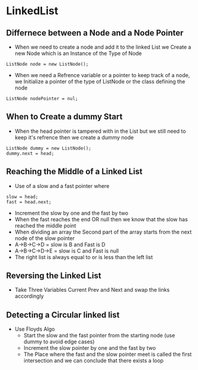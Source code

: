 # LinkedList
## Differnece between a Node and a Node Pointer 
* When we need to create a node and add it to the linked List we Create a new Node which is an Instance of the Type of Node
```
ListNode node = new ListNode();
```
* When we need a Refrence variable or a pointer to keep track of a node, we Initialize a pointer of the type of ListNode or the class defining the node 
```
ListNode nodePointer = nul;
```
## When to Create a dummy Start
* When the head pointer is tampered with in the List but we still need to keep it's refrence then we create a dummy node
```
ListNode dummy = new ListNode();
dummy.next = head;
```
## Reaching the Middle of a Linked List
* Use of a slow and a fast pointer where 
```
slow = head;
fast = head.next;
```
* Increment the slow by one and the fast by two 
* When the fast reaches the end OR null then we know that the slow has reached the middle point 
* When dividing an array the Second part of the array starts from the next node of the slow pointer
* A->B->C->D = slow is B and Fast is D
* A->B->C->D->E = slow is C and Fast is null
* The right list is always equal to or is less than the left list
## Reversing the Linked List
* Take Three Variables Current Prev and Next and swap the links accordingly
## Detecting a Circular linked list 
* Use Floyds Algo 
  * Start the slow and the fast pointer from the starting node (use dummy to avoid edge cases) 
  * Increment the slow pointer by one and the fast by two 
  * The Place where the fast and the slow pointer meet is called the first intersection and we can conclude that there exists a loop
